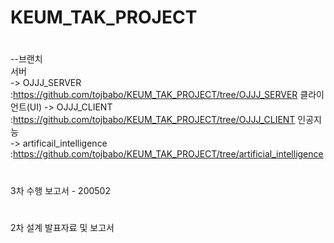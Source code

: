# KEUM_TAK_PROJECT
#
--브랜치  
  서버           
  -> OJJJ_SERVER             :https://github.com/tojbabo/KEUM_TAK_PROJECT/tree/OJJJ_SERVER
  클라이언트(UI) 
  -> OJJJ_CLIENT             :https://github.com/tojbabo/KEUM_TAK_PROJECT/tree/OJJJ_CLIENT
  인공지능       
  -> artificail_intelligence :https://github.com/tojbabo/KEUM_TAK_PROJECT/tree/artificial_intelligence
#
#
3차 수행 보고서 - 200502
#
#
2차 설계 발표자료 및 보고서 
#
